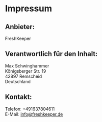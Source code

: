 # Impressum

## Anbieter:
FreshKeeper

## Verantwortlich für den Inhalt:  
Max Schwinghammer  
Königsberger Str. 19  
42897 Remscheid  
Deutschland

## Kontakt:
Telefon: +491637804611  
E-Mail: info@freshkeeper.de
